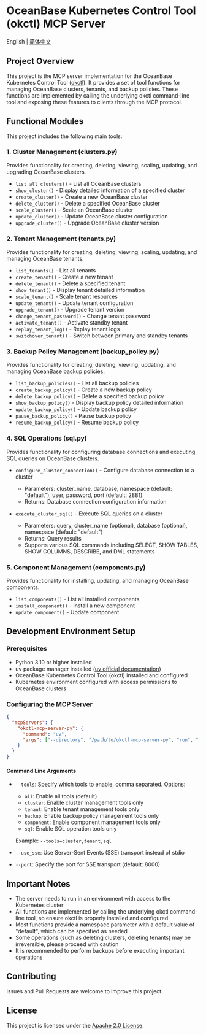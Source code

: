 # OceanBase Kubernetes Control Tool (okctl) MCP Server

English | [简体中文](README-CN.md)

## Project Overview

This project is the MCP server implementation for the OceanBase Kubernetes Control Tool ([okctl](https://github.com/oceanbase/ob-operator?tab=readme-ov-file#using-cli-tool-okctl)). It provides a set of tool functions for managing OceanBase clusters, tenants, and backup policies. These functions are implemented by calling the underlying okctl command-line tool and exposing these features to clients through the MCP protocol.

## Functional Modules

This project includes the following main tools:

### 1. Cluster Management (clusters.py)

Provides functionality for creating, deleting, viewing, scaling, updating, and upgrading OceanBase clusters.

- `list_all_clusters()` - List all OceanBase clusters
- `show_cluster()` - Display detailed information of a specified cluster
- `create_cluster()` - Create a new OceanBase cluster
- `delete_cluster()` - Delete a specified OceanBase cluster
- `scale_cluster()` - Scale an OceanBase cluster
- `update_cluster()` - Update OceanBase cluster configuration
- `upgrade_cluster()` - Upgrade OceanBase cluster version

### 2. Tenant Management (tenants.py)

Provides functionality for creating, deleting, viewing, scaling, updating, and managing OceanBase tenants.

- `list_tenants()` - List all tenants
- `create_tenant()` - Create a new tenant
- `delete_tenant()` - Delete a specified tenant
- `show_tenant()` - Display tenant detailed information
- `scale_tenant()` - Scale tenant resources
- `update_tenant()` - Update tenant configuration
- `upgrade_tenant()` - Upgrade tenant version
- `change_tenant_password()` - Change tenant password
- `activate_tenant()` - Activate standby tenant
- `replay_tenant_log()` - Replay tenant logs
- `switchover_tenant()` - Switch between primary and standby tenants

### 3. Backup Policy Management (backup_policy.py)

Provides functionality for creating, deleting, viewing, updating, and managing OceanBase backup policies.

- `list_backup_policies()` - List all backup policies
- `create_backup_policy()` - Create a new backup policy
- `delete_backup_policy()` - Delete a specified backup policy
- `show_backup_policy()` - Display backup policy detailed information
- `update_backup_policy()` - Update backup policy
- `pause_backup_policy()` - Pause backup policy
- `resume_backup_policy()` - Resume backup policy

### 4. SQL Operations (sql.py)

Provides functionality for configuring database connections and executing SQL queries on OceanBase clusters.

- `configure_cluster_connection()` - Configure database connection to a cluster
  - Parameters: cluster_name, database, namespace (default: "default"), user, password, port (default: 2881)
  - Returns: Database connection configuration information
  
- `execute_cluster_sql()` - Execute SQL queries on a cluster
  - Parameters: query, cluster_name (optional), database (optional), namespace (default: "default")
  - Returns: Query results
  - Supports various SQL commands including SELECT, SHOW TABLES, SHOW COLUMNS, DESCRIBE, and DML statements

### 5. Component Management (components.py)

Provides functionality for installing, updating, and managing OceanBase components.

- `list_components()` - List all installed components
- `install_component()` - Install a new component
- `update_component()` - Update component

## Development Environment Setup

### Prerequisites

- Python 3.10 or higher installed
- uv package manager installed ([uv official documentation](https://github.com/astral-sh/uv))
- OceanBase Kubernetes Control Tool (okctl) installed and configured
- Kubernetes environment configured with access permissions to OceanBase clusters

### Configuring the MCP Server

```json
{
  "mcpServers": {
    "okctl-mcp-server-py": {
      "command": "uv",
      "args": ["--directory", "/path/to/okctl-mcp-server-py", "run", "main.py"]
    }
  }
}
```
#### Command Line Arguments

- `--tools`: Specify which tools to enable, comma separated. Options:
  - `all`: Enable all tools (default)
  - `cluster`: Enable cluster management tools only
  - `tenant`: Enable tenant management tools only
  - `backup`: Enable backup policy management tools only
  - `component`: Enable component management tools only
  - `sql`: Enable SQL operation tools only
  
  Example: `--tools=cluster,tenant,sql`

- `--use_sse`: Use Server-Sent Events (SSE) transport instead of stdio
- `--port`: Specify the port for SSE transport (default: 8000)

## Important Notes

- The server needs to run in an environment with access to the Kubernetes cluster
- All functions are implemented by calling the underlying okctl command-line tool, so ensure okctl is properly installed and configured
- Most functions provide a namespace parameter with a default value of "default", which can be specified as needed
- Some operations (such as deleting clusters, deleting tenants) may be irreversible, please proceed with caution
- It is recommended to perform backups before executing important operations

## Contributing

Issues and Pull Requests are welcome to improve this project.

## License

This project is licensed under the [Apache 2.0 License](LICENSE).
